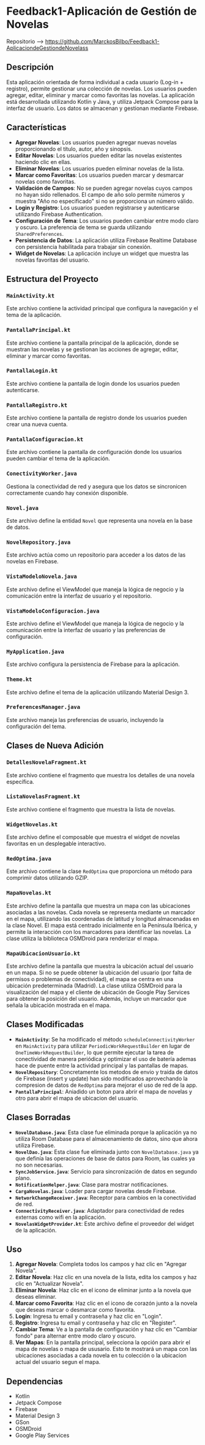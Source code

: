 # Feedback1-Aplicación de Gestión de Novelas

Repositorio --> https://github.com/MarckosBilbo/Feedback1-AplicaciondeGestiondeNovelass

## Descripción

Esta aplicación orientada de forma individual a cada usuario (Log-in + registro), permite gestionar una colección de novelas. Los usuarios pueden agregar, editar, eliminar y marcar como favoritas las novelas. La aplicación está desarrollada utilizando Kotlin y Java, y utiliza Jetpack Compose para la interfaz de usuario. Los datos se almacenan y gestionan mediante Firebase.

## Características

- **Agregar Novelas**: Los usuarios pueden agregar nuevas novelas proporcionando el título, autor, año y sinopsis.
- **Editar Novelas**: Los usuarios pueden editar las novelas existentes haciendo clic en ellas.
- **Eliminar Novelas**: Los usuarios pueden eliminar novelas de la lista.
- **Marcar como Favoritas**: Los usuarios pueden marcar y desmarcar novelas como favoritas.
- **Validación de Campos**: No se pueden agregar novelas cuyos campos no hayan sido rellenados. El campo de año solo permite números y muestra "Año no especificado" si no se proporciona un número válido.
- **Login y Registro**: Los usuarios pueden registrarse y autenticarse utilizando Firebase Authentication.
- **Configuración de Tema**: Los usuarios pueden cambiar entre modo claro y oscuro. La preferencia de tema se guarda utilizando `SharedPreferences`.
- **Persistencia de Datos**: La aplicación utiliza Firebase Realtime Database con persistencia habilitada para trabajar sin conexión.
- **Widget de Novelas**: La aplicación incluye un widget que muestra las novelas favoritas del usuario.

## Estructura del Proyecto

### `MainActivity.kt`

Este archivo contiene la actividad principal que configura la navegación y el tema de la aplicación.

### `PantallaPrincipal.kt`

Este archivo contiene la pantalla principal de la aplicación, donde se muestran las novelas y se gestionan las acciones de agregar, editar, eliminar y marcar como favoritas.

### `PantallaLogin.kt`

Este archivo contiene la pantalla de login donde los usuarios pueden autenticarse.

### `PantallaRegistro.kt`

Este archivo contiene la pantalla de registro donde los usuarios pueden crear una nueva cuenta.

### `PantallaConfiguracion.kt`

Este archivo contiene la pantalla de configuración donde los usuarios pueden cambiar el tema de la aplicación.

### `ConectivityWorker.java`

Gestiona la conectividad de red y asegura que los datos se sincronicen correctamente cuando hay conexión disponible.

### `Novel.java`

Este archivo define la entidad `Novel` que representa una novela en la base de datos.

### `NovelRepository.java`

Este archivo actúa como un repositorio para acceder a los datos de las novelas en Firebase.

### `VistaModeloNovela.java`

Este archivo define el ViewModel que maneja la lógica de negocio y la comunicación entre la interfaz de usuario y el repositorio.

### `VistaModeloConfiguracion.java`

Este archivo define el ViewModel que maneja la lógica de negocio y la comunicación entre la interfaz de usuario y las preferencias de configuración.

### `MyApplication.java`

Este archivo configura la persistencia de Firebase para la aplicación.

### `Theme.kt`

Este archivo define el tema de la aplicación utilizando Material Design 3.

### `PreferencesManager.java`

Este archivo maneja las preferencias de usuario, incluyendo la configuración del tema.

## Clases de Nueva Adición

### `DetallesNovelaFragment.kt`

Este archivo contiene el fragmento que muestra los detalles de una novela específica.

### `ListaNovelasFragment.kt`

Este archivo contiene el fragmento que muestra la lista de novelas.

### `WidgetNovelas.kt`

Este archivo define el composable que muestra el widget de novelas favoritas en un desplegable interactivo.

### `RedOptima.java`

Este archivo contiene la clase `RedOptima` que proporciona un método para comprimir datos utilizando GZIP.

### `MapaNovelas.kt`

Este archivo define la pantalla que muestra un mapa con las ubicaciones asociadas a las novelas. Cada novela se representa mediante un marcador en el mapa, utilizando las coordenadas de latitud y longitud almacenadas en la clase Novel. El mapa está centrado inicialmente en la Península Ibérica, y permite la interacción con los marcadores para identificar las novelas. La clase utiliza la biblioteca OSMDroid para renderizar el mapa.

### `MapaUbicacionUsuario.kt`

Este archivo define la pantalla que muestra la ubicación actual del usuario en un mapa. Si no se puede obtener la ubicación del usuario (por falta de permisos o problemas de conectividad), el mapa se centra en una ubicación predeterminada (Madrid). La clase utiliza OSMDroid para la visualización del mapa y el cliente de ubicación de Google Play Services para obtener la posición del usuario. Además, incluye un marcador que señala la ubicación mostrada en el mapa.


## Clases Modificadas

- **`MainActivity`**: Se ha modificado el método `scheduleConnectivityWorker` en `MainActivity` para utilizar `PeriodicWorkRequestBuilder` en lugar de `OneTimeWorkRequestBuilder`, lo que permite ejecutar la tarea de conectividad de manera periódica y optimizar el uso de batería ademas hace de puente entre la actividad principal y las pantallas de mapas.
- **`NovelRepository`**: Concretamente los metodos de envio y traida de datos de Firebase (insert y update) han sido modificados aprovechando la compresion de datos de `RedOptima` para mejorar el uso de red de la app. 
- **`PantallaPrincipal`**: Aniadido un boton para abrir el mapa de novelas y otro para abrir el mapa de ubicacion del usuario.
## Clases Borradas

- **`NovelDatabase.java`**: Esta clase fue eliminada porque la aplicación ya no utiliza Room Database para el almacenamiento de datos, sino que ahora utiliza Firebase.
- **`NovelDao.java`**: Esta clase fue eliminada junto con `NovelDatabase.java` ya que definía las operaciones de base de datos para Room, las cuales ya no son necesarias.
- **`SyncJobService.java`**: Servicio para sincronización de datos en segundo plano.
- **`NotificationHelper.java`**: Clase para mostrar notificaciones.
- **`CargaNovelas.java`**: Loader para cargar novelas desde Firebase.
- **`NetworkChangeReceiver.java`**: Receptor para cambios en la conectividad de red.
- **`ConnectivityReceiver.java`**: Adaptador para conectividad de redes externas como wifi en la aplicación.
- **`NovelasWidgetProvider.kt`**: Este archivo define el proveedor del widget de la aplicación.

## Uso

1. **Agregar Novela**: Completa todos los campos y haz clic en "Agregar Novela".
2. **Editar Novela**: Haz clic en una novela de la lista, edita los campos y haz clic en "Actualizar Novela".
3. **Eliminar Novela**: Haz clic en el icono de eliminar junto a la novela que deseas eliminar.
4. **Marcar como Favorita**: Haz clic en el icono de corazón junto a la novela que deseas marcar o desmarcar como favorita.
5. **Login**: Ingresa tu email y contraseña y haz clic en "Login".
6. **Registro**: Ingresa tu email y contraseña y haz clic en "Register".
7. **Cambiar Tema**: Ve a la pantalla de configuración y haz clic en "Cambiar fondo" para alternar entre modo claro y oscuro.
8. **Ver Mapas**: En la pantalla principal, selecciona la opción para abrir el mapa de novelas o mapa de ususario. Esto te mostrará un mapa con las ubicaciones asociadas a cada novela en tu colección o la ubicacion actual del usuario segun el mapa.

## Dependencias

- Kotlin
- Jetpack Compose
- Firebase
- Material Design 3
- GSon
- OSMDroid
- Google Play Services